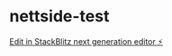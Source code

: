 # nettside-test

[Edit in StackBlitz next generation editor ⚡️](https://stackblitz.com/~/github.com/HildusOter/nettside-test)